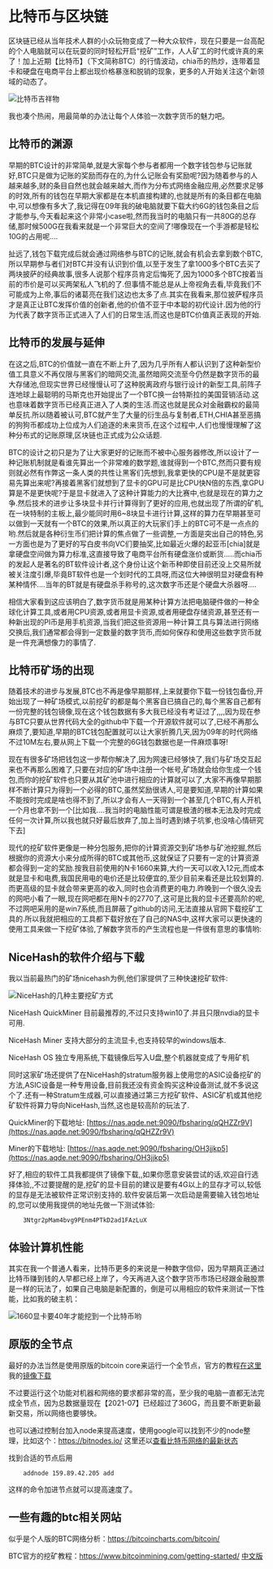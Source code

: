# 比特币与区块链

区块链已经从当年技术人群的小众玩物变成了一种大众软件，现在只要是一台高配的个人电脑就可以在玩耍的同时轻松开启“挖矿”工作，人人矿工的时代或许真的来了！加上近期【比特币】（下文简称BTC）的行情波动，chia币的热炒，连带着显卡和硬盘在电商平台上都出现价格暴涨和脱销的现象，更多的人开始关注这个新领域的动态了。

![&#x6BD4;&#x7279;&#x5E01;&#x5409;&#x7965;&#x7269;](../.gitbook/assets/bitcoin.jpg)

我也凑个热闹，用最简单的办法让每个人体验一次数字货币的魅力吧。

## 比特币的渊源

早期的BTC设计的非常简单,就是大家每个参与者都用一个数字钱包参与记账就好,BTC只是做为记账的奖励而存在的,为什么记账会有奖励呢?因为随着参与的人越来越多,财的条目自然也就会越来越大,而作为分布式网络金融应用,必然要求足够的时效,所有的钱包在早期大家都是在本机直接构建的,也就是所有的条目都在电脑中,可以想像有多大了,我记得在09年我的破电脑就要下载大约6G的钱包条目之后才能参与,今天看起来这个非常小case啦,然而我当时的电脑只有一共80G的总存储,那时候500G在我看来就是一个非常巨大的空间了!哪像现在一个手游都是轻松10G的占用呢....

扯远了,钱包下载完成后就会通过网络参与BTC的记账,就会有机会去拿到数个BTC,所以早期参与者们对BTC并没有认识到价值,以至于发生了拿1000多个BTC去买了两块披萨的经典故事,很多人说那个程序员肯定后悔死了,因为1000多个BTC按着当前的市价是可以买两架私人飞机的了.但事情不能总是从上帝视角去看,毕竟我们不可能成为上帝,事后的诸葛亮在我们这边也太多了点.其实在我看来,那位披萨程序员才是真正让BTC发挥价值的创新者,他的价值不亚于中本聪的初代设计.因为他的行为代表了数字货币正式进入了人们的日常生活,而这也是BTC价值真正表现的开始.

## 比特币的发展与延伸

在这之后,BTC的价值就一直在不断上升了,因为几乎所有人都认识到了这种新型价值工具意义不再仅限与黑客们的暗网交流,虽然暗网交流至今仍然是数字货币的最大存储池,但现实世界已经慢慢认可了这种脱离政府与银行设计的新型工具,前阵子连地球上最聪明的马斯克也开始提出了一个BTC换一台特斯拉的美国营销活动.这也意味着数字货币已经真正进入了人类的生活.而这也就是民众对金融霸权的最简单反抗.所以随着被认可,BTC就产生了大量的衍生品与复制者,ETH,CHIA甚至恶搞的狗狗币都成功上位成为人们追逐的未来货币,在这个过程中,人们也慢慢理解了这种分布式的记账原理,区块链也正式成为公众话题.

BTC的设计之初只是为了让大家更好的记账而不被中心服务器修改,所以设计了一种记账机制就是看谁先算出一个非常难的数学题,谁就得到一个BTC,然而只要有规则就必然有作弊这一条人类的共性让黑客们先想到,我拿更快的CPU是不是就更容易先算出来呢?再接着黑客们就想到了显卡的GPU可是比CPU快N倍的东西,拿GPU算是不是更快呢?于是显卡就进入了这种计算能力的大比赛中,也就是现在的算力之争.然后技术的进步让多块显卡并行计算得到了更好的应用,也就出现了所谓的矿机,在一块特制的主板上,最少能同时用6~8块显卡进行计算,这样的算力在早期甚至可以做到一天就有一个BTC的效果,所以真正的大玩家们手上的BTC可不是一点点的哟.然后就是各种衍生币们把计算的焦点做了一些调整,一方面是突出自己的特色,另一方面也是为了更好的写白皮书向VC们要抽奖,比如最近火爆的起亚币\[chia\]就是拿硬盘空间做为算力标准,这直接导致了电商平台所有硬盘涨价或断货.....而chia币的发起人是著名的BT软件设计者,这个身份让这个新币种即使目前还没上交易所就被关注度引爆,毕竟BT软件也是一个划时代的工具呀,而这位大神很明显对硬盘有种某种情怀....当年的BT就是有硬盘杀手称号的,这次数字币还是个硬盘大杀器呀....

相信大家看到这应该明白了,数字货币就是用某种计算方法把电脑硬件做的一种全球化计算工具,或者用CPU资源,或者用显卡资源,或者用硬盘存储资源,甚至还有一种新出现的PI币是用手机资源,当我们把这些资源用一种计算工具与算法进行网络交换后,我们通常都会得到一定数量的数字货币,而如何保存和使用这些数字货币就是一件充满想像力的事情了.

## 比特币矿场的出现

随着技术的进步与发展,BTC也不再是像早期那样,上来就要你下载一份钱包备份,开始出现了一种矿场模式,以前挖矿的都是每个黑客自已搞自己的,每个黑客自己都有一份完整的钱包镜像,现在这个钱包数据有多大我已经没有考证过了,,,,因为现在参与BTC只要从世界代码大全的github中下载一个开源软件就可以了,已经不再那么麻烦了,要知道,早期的BTC钱包配置就可以让大家折腾几天,因为09年的时代网络不过10M左右,要从网上下载一个完整的6G钱包数据也是一件麻烦事呀!

现在有很多矿场把钱包这一步帮你解决了,因为网速已经够快了,我们与矿场交互起来也不再那么困难了,只要在对应的矿场中注册一个帐号,矿场就会给你生成一个钱包,而你的挖矿软件也只要从其矿池中进行相应的计算就可以了,大家不再像早期那样不断计算只为得到一个必得的BTC,虽然奖励很诱人,可是要知道,早期的计算如果不能按时完成是啥也得不到了,所以才会有人一天得到一个甚至几个BTC,有人开机一个月也拿不到一个\[比如我....我当时的电脑性能可谓是极渣的根本无法及时完成任何一次计算,所以我也就只好最后放弃了,加上当时遇到婊子坑爹,也没啥心情研究下去\]

现代的挖矿软件更像是一种分包服务,把你的计算资源交到矿场参与矿池挖掘,然后根据你的资源大小来分成所得的BTC或其他币,这就保证了只要有一定的计算资源都会得到一定的奖励.按我目前使用的N卡1660来算,大约一天可以收入12元,而成本就是显卡和电费,我国民用电的电价还是比较便宜的,至少目前来看还是比较划算的.而更高级的显卡就会带来更高的收入,同时也会消费更的电力.昨晚到一个很久没去的网吧小看了一眼,现在网吧都在用N卡的2770了,这可是比我的显卡还要高阶的呢,不过网吧采用的是win7系统,而且屏蔽了github的访问,无法直接从官网下载挖矿工具的.所以我就把相应的工具都下载好放在了自己的NAS中,这样大家可以更快速的使用工具来做一下挖矿体验,了解数字货币的产生流程也是一件很有意思的事情哟:

## NiceHash的软件介绍与下载

我以当前最热门的矿场nicehash为例,他们家提供了三种快速挖矿软件:

![NiceHash&#x7684;&#x51E0;&#x79CD;&#x4E3B;&#x8981;&#x6316;&#x77FF;&#x65B9;&#x5F0F;](../.gitbook/assets/nicehash.png)

NiceHash QuickMiner 目前最推荐的,不过只支持win10了.并且只限nvdia的显卡可用.

NiceHash Miner 支持大部分的主流显卡,也支持较早的windows版本.

NiceHash OS 独立专用系统,下载镜像后写入U盘,整个机器就变成了专用矿机

同时这家矿场还提供了在NiceHash的stratum服务器上使用您的ASIC设备挖矿的方法,ASIC设备是一种专用设备,目前我还没有资金购买这种设备测试,就不多说这个了.还有一种Stratum生成器,可以直接通过第三方挖矿软件、ASIC矿机或其他挖矿软件将算力导向NiceHash,当然,这也是较高阶的玩法了.

QuickMiner的下载地址: [https://nas.aqde.net:9090/fbsharing/qQHZZr9V](https://nas.aqde.net:9090/fbsharing/qQHZZr9V)

Miner的下载地址: [https://nas.aqde.net:9090/fbsharing/OH3jjkp5](https://nas.aqde.net:9090/fbsharing/OH3jjkp5)

好了,相应的软件工具我都提供了镜像下载,,如果你愿意安装尝试的话,欢迎自行选择体验,,不过要提醒的是,挖矿的显卡目前的建议是要有4G以上的显存才可以,较低的显存是无法被软件正常识别支持的.软件安装后第一次启动是需要输入钱包地址的,您可以使用我提供的地址先做一下测试体验:

```text
    3Ntgr2pMam4bvg9PEnm4PTkD2ad1FAzLuX
```

## 体验计算机性能

其实在我一个普通人看来，比特币更多的来说是一种数字信仰，因为早期真正通过比特币赚到钱的人早都已经上岸了，今天再进入这个数字货币市场已经跟金融股票是一样的玩法了，如果自己电脑是新配置的，倒是可以用相应的软件来测试一下性能，比如我的破主机：

![1660&#x663E;&#x5361;&#x8981;40&#x5E74;&#x624D;&#x80FD;&#x6316;&#x5230;&#x4E00;&#x4E2A;&#x6BD4;&#x7279;&#x5E01;&#x54DF;](../.gitbook/assets/mypc.png)

## 原版的全节点
最好的办法当然是使用原版的bitcoin core来运行一个全节点，官方的教程[在这里](https://bitcoin.org/en/full-node#linux-instructions) 我的[镜像下载](https://nas.aqde.net:9090/fbsharing/nCLK2cJf)

不过要运行这个功能对机器和网络的要求都非常的高，至少我的电脑一直都无法完成全节点，因为总数据量现在【2021-07】已经超过了360G，而且要不断更新最新交易，所以网络也要够快。

也可以通过控制台加入node来提高速度，使用google可以找到不少的node整理，比如这个：https://bitnodes.io/ 这里还以[查看比特币网络的最新状态](https://bitnodes.io/dashboard/bitcoind/)

找到合适的节点后用

        addnode 159.89.42.205 add

这样的命令加进节点就可以提高速度了。

## 一些有趣的btc相关网站
似乎是个人版的BTC网络分析：https://bitcoincharts.com/bitcoin/

BTC官方的挖矿教程：https://www.bitcoinmining.com/getting-started/ [中文版](https://www.bitcoinmining.com/translations/getting-started/zh-getting-started/)


